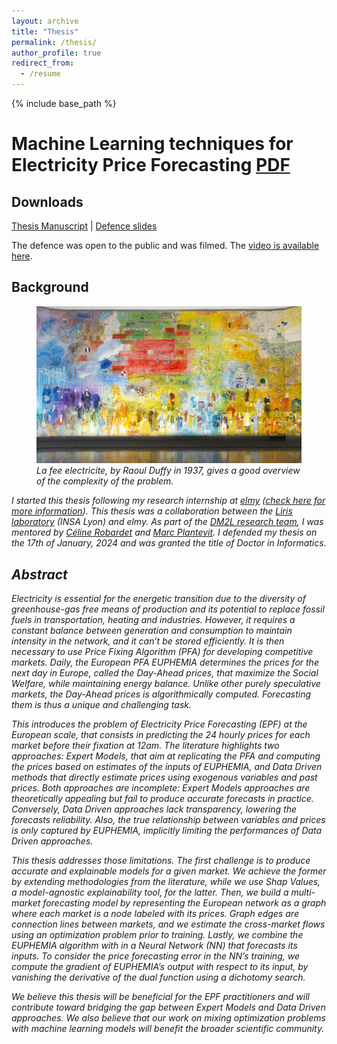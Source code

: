 ```yaml
---
layout: archive
title: "Thesis"
permalink: /thesis/
author_profile: true
redirect_from:
  - /resume
---
```


{% include base_path %}

Machine Learning techniques for Electricity Price Forecasting [PDF](/files/thesis.pdf)
======

## Downloads

[Thesis Manuscript](/files/thesis.pdf) | [Defence slides](/files/defence.pdf)

The defence was open to the public and was filmed. The [video is available here](https://www.youtube.com/live/Stj9HCPnH7g?si=Ta0hoN0RIBp3b4ER&t=226).

## Background

<figure>
    <img src="/files/fee.jpg" alt="A giant painting representing the various usage of electricity">
    <figcaption> <i>La fee electricite, by Raoul Duffy in 1937, gives a good overview of the complexity of the problem.<i></figcaption>
</figure>

I started this thesis following my research internship at [elmy](https://elmy.fr/) ([check here for more information](/experience/)). This thesis was a collaboration between the [Liris laboratory](https://liris.cnrs.fr/) (INSA Lyon) and elmy. As part of the [DM2L research team](https://projet.liris.cnrs.fr/dm2l/), I was mentored by [Céline Robardet](https://perso.liris.cnrs.fr/celine.robardet/) and [Marc Plantevit](https://www.lrde.epita.fr/wiki/User:Marc). I defended my thesis on the 17th of January, 2024 and was granted the title of Doctor in Informatics.

## Abstract

Electricity is essential for the energetic transition due to the diversity of greenhouse-gas free
means of production and its potential to replace fossil fuels in transportation, heating and
industries. However, it requires a constant balance between generation and consumption to
maintain intensity in the network, and it can’t be stored efficiently. It is then necessary to use
Price Fixing Algorithm (PFA) for developing competitive markets. Daily, the European PFA
EUPHEMIA determines the prices for the next day in Europe, called the Day-Ahead prices,
that maximize the Social Welfare, while maintaining energy balance. Unlike other purely
speculative markets, the Day-Ahead prices is algorithmically computed. Forecasting them
is thus a unique and challenging task.

This introduces the problem of Electricity Price Forecasting (EPF) at the European scale,
that consists in predicting the 24 hourly prices for each market before their fixation at
12am. The literature highlights two approaches: Expert Models, that aim at replicating the
PFA and computing the prices based on estimates of the inputs of EUPHEMIA, and Data
Driven methods that directly estimate prices using exogenous variables and past prices.
Both approaches are incomplete: Expert Models approaches are theoretically appealing but
fail to produce accurate forecasts in practice. Conversely, Data Driven approaches lack
transparency, lowering the forecasts reliability. Also, the true relationship between variables
and prices is only captured by EUPHEMIA, implicitly limiting the performances of Data
Driven approaches.

This thesis addresses those limitations. The first challenge is to produce accurate and
explainable models for a given market. We achieve the former by extending methodologies
from the literature, while we use Shap Values, a model-agnostic explainability tool, for
the latter. Then, we build a multi-market forecasting model by representing the European
network as a graph where each market is a node labeled with its prices. Graph edges
are connection lines between markets, and we estimate the cross-market flows using an
optimization problem prior to training. Lastly, we combine the EUPHEMIA algorithm with
in a Neural Network (NN) that forecasts its inputs. To consider the price forecasting error
in the NN’s training, we compute the gradient of EUPHEMIA’s output with respect to its
input, by vanishing the derivative of the dual function using a dichotomy search.

We believe this thesis will be beneficial for the EPF practitioners and will contribute
toward bridging the gap between Expert Models and Data Driven approaches. We also
believe that our work on mixing optimization problems with machine learning models will
benefit the broader scientific community.



